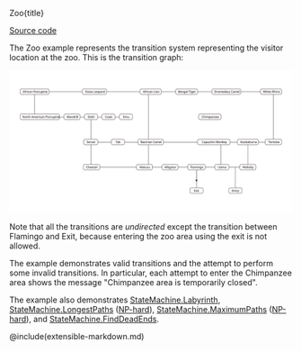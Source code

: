 Zoo{title}

[Source code](https://github.com/SAKryukov/generic-state-machine/tree/main/code/Tests/TestZoo)

The Zoo example represents the transition system representing the visitor location at the zoo. This is the transition graph:

![Zoo](zoo.svg)

Note that all the transitions are *undirected* except the transition between Flamingo and Exit, because entering the zoo area using the exit is not allowed.

The example demonstrates valid transitions and the attempt to perform some invalid transitions. In particular, each attempt to enter the Chimpanzee area shows the message "Chimpanzee area is temporarily closed".

The example also demonstrates [StateMachine.Labyrinth](index.html#heading-labyrinth), [StateMachine.LongestPaths](index.html#heading-longestpaths) ([NP-hard](https://en.wikipedia.org/wiki/NP-hardness)), [StateMachine.MaximumPaths](index.html#heading-maximumpaths) ([NP-hard](https://en.wikipedia.org/wiki/NP-hardness)), and [StateMachine.FindDeadEnds](index.html#heading-finddeadends).

@include(extensible-markdown.md)